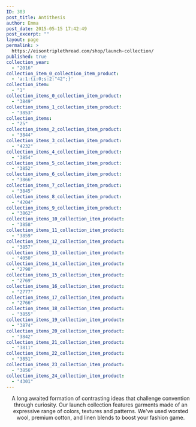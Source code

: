 ```yaml
---
ID: 303
post_title: Antithesis
author: Emma
post_date: 2015-05-15 17:42:49
post_excerpt: ""
layout: page
permalink: >
  https://eisontriplethread.com/shop/launch-collection/
published: true
collection_year:
  - "2016"
collection_item_0_collection_item_product:
  - 'a:1:{i:0;s:2:"42";}'
collection_item:
  - "1"
collection_items_0_collection_item_product:
  - "3849"
collection_items_1_collection_item_product:
  - "3853"
collection_items:
  - "25"
collection_items_2_collection_item_product:
  - "3844"
collection_items_3_collection_item_product:
  - "4232"
collection_items_4_collection_item_product:
  - "3854"
collection_items_5_collection_item_product:
  - "3852"
collection_items_6_collection_item_product:
  - "3866"
collection_items_7_collection_item_product:
  - "3845"
collection_items_8_collection_item_product:
  - "4204"
collection_items_9_collection_item_product:
  - "3862"
collection_items_10_collection_item_product:
  - "3858"
collection_items_11_collection_item_product:
  - "3859"
collection_items_12_collection_item_product:
  - "3857"
collection_items_13_collection_item_product:
  - "4050"
collection_items_14_collection_item_product:
  - "2798"
collection_items_15_collection_item_product:
  - "2769"
collection_items_16_collection_item_product:
  - "2777"
collection_items_17_collection_item_product:
  - "2766"
collection_items_18_collection_item_product:
  - "3855"
collection_items_19_collection_item_product:
  - "3874"
collection_items_20_collection_item_product:
  - "3842"
collection_items_21_collection_item_product:
  - "3811"
collection_items_22_collection_item_product:
  - "3851"
collection_items_23_collection_item_product:
  - "3856"
collection_items_24_collection_item_product:
  - "4301"
---
```

<p style="text-align: center;">A long awaited formation of contrasting ideas that challenge convention through curiosity. Our launch collection features garments made of an expressive range of colors, textures and patterns. We've used worsted wool, premium cotton, and linen blends to boost your fashion game.</p>